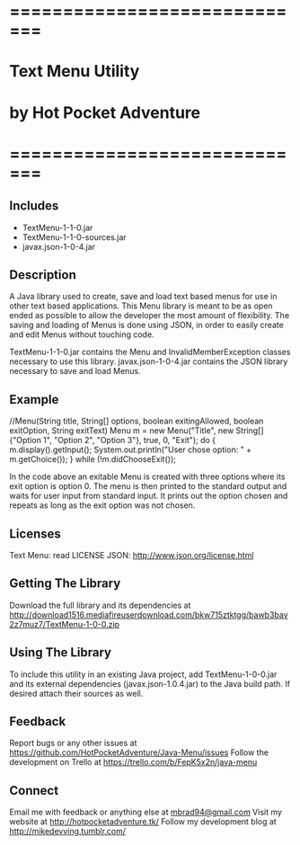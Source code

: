 # =============================
# Text Menu Utility       
# by Hot Pocket Adventure 
# =============================


Includes
--------
* TextMenu-1-1-0.jar
* TextMenu-1-1-0-sources.jar
* javax.json-1-0-4.jar


Description
-----------
A Java library used to create, save and load text based menus for use in other text based applications.
This Menu library is meant to be as open ended as possible to allow the developer the most amount of flexibility.
The saving and loading of Menus is done using JSON, in order to easily create and edit Menus without touching code.

TextMenu-1-1-0.jar contains the Menu and InvalidMemberException classes necessary to use this library.
javax.json-1-0-4.jar contains the JSON library necessary to save and load Menus.


Example
-------
//Menu(String title, String[] options, boolean exitingAllowed, boolean exitOption, String exitText)
Menu m = new Menu("Title", new String[] {"Option 1", "Option 2", "Option 3"}, true, 0, "Exit");
do {
  m.display().getInput();
  System.out.println("User chose option: " + m.getChoice());
} while (!m.didChooseExit());
  
In the code above an exitable Menu is created with three options where its exit option is option 0.
The menu is then printed to the standard output and waits for user input from standard input.
It prints out the option chosen and repeats as long as the exit option was not chosen.


Licenses
--------
Text Menu: read LICENSE
JSON: http://www.json.org/license.html


Getting The Library
-------------------
Download the full library and its dependencies at  http://download1516.mediafireuserdownload.com/bkw715ztktgg/bawb3bav2z7muz7/TextMenu-1-0-0.zip


Using The Library
-----------------
To include this utility in an existing Java project, add TextMenu-1-0-0.jar and its external dependencies (javax.json-1.0.4.jar) to the Java build path. If desired attach their sources as well.


Feedback
--------
Report bugs or any other issues at  https://github.com/HotPocketAdventure/Java-Menu/issues
Follow the development on Trello at  https://trello.com/b/FepK5x2n/java-menu


Connect
-------
Email me with feedback or anything else at  mbrad94@gmail.com
Visit my website at  http://hotpocketadventure.tk/
Follow my development blog at  http://mikedevving.tumblr.com/



